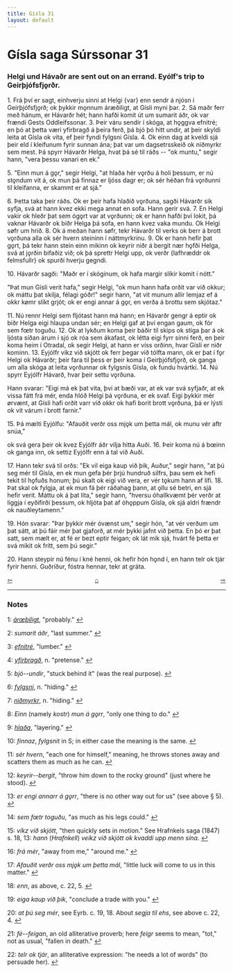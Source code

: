 ```yaml
---
title: Gísla 31
layout: default
---
```


# Gísla saga Súrssonar 31

### Helgi und Hávaðr are sent out on an errand. Eyólf's trip to Geirþjófsfj&#x1EB;rðr.

1\. Frá því er sagt, einhverju sinni at Helgi {var} enn sendr á njósn í Geirþjófsfj&#x1EB;rð; ok þykkir m&#x1EB;nnum áræðiligt, at Gísli myni þar. 2. Sá maðr ferr með hánum, er Hávarðr hét; hann hafði komit út um sumarit áðr, ok var frændi Gests Oddleifssonar. 3. Þeir váru sendir í skóga, at h&#x1EB;ggva efnitré; en þó at þetta væri yfirbragð á þeira ferð, þá bjó þó hitt undir, at þeir skyldi leita at Gísla ok vita, ef þeir fyndi fylgsni Gísla. 4. Ok einn dag at kveldi sjá þeir eld í kleifunum fyrir sunnan ána; þat var um dagsetrsskeið ok niðmyrkr sem mest. Þá spyrr Hávarðr Helga, hvat þá sé til ráðs -- "ok muntu," segir hann, "vera þessu vanari en ek."

5\. "Einn mun á g&#x1EB;r," segir Helgi, "at hlaða hér v&#x1EB;rðu á holi þessum, er nú st&#x1EB;ndum vit á, ok mun þá finnaz er ljóss dagr er; ok sér héðan frá v&#x1EB;rðunni til kleifanna, er skammt er at sjá."

6\. Þetta taka þeir ráðs. Ok er þeir hafa hlaðið v&#x1EB;rðuna, sagði Hávarðr sik syfja, svá at hann kvez ekki mega annat en sofa. Hann gerir svá. 7. En Helgi vakir ok hleðr þat sem óg&#x1EB;rt var at v&#x1EB;rðunni; ok er hann hafði því lokit, þá vaknar Hávarðr ok biðr Helga þá sofa, en hann kvez vaka mundu. Ok Helgi s&oslash;fr um hríð. 8. Ok á meðan hann s&oslash;fr, tekr Hávarðr til verks ok berr á brott v&#x1EB;rðuna alla ok sér hvern steininn í náttmyrkrinu. 9. Ok er hann hefir þat g&#x1EB;rt, þá tekr hann stein einn mikinn ok keyrir niðr á bergit nær h&#x1EB;fði Helga, svá at j&#x1EB;rðin bifaðiz við; ok þá sprettr Helgi upp, ok verðr {lafhræddr ok felmsfullr} ok spurði hverju gegndi.

10\. Hávarðr sagði: "Maðr er í skóginum, ok hafa margir slíkir komit í nótt."

"Þat mun Gísli verit hafa," segir Helgi, "ok mun hann hafa orðit var við okkur; ok máttu þat skilja, félagi góðr!" segir hann, "at vit munum allir lemjaz ef á okkr k&oslash;mr slíkt grjót; ok er engi annar á g&#x1EB;r, en verða á brottu sem skjótaz."

11\. Nú rennr Helgi sem fljótast hann má hann; en Hávarðr gengr á eptir ok biðr Helga eigi hlaupa undan sér; en Helgi gaf at því engan gaum, ok fór sem f&oelig;tr toguðu. 12. Ok at lykðum koma þeir báðir til skips ok stíga þar á ok ljósta síðan árum í sjó ok róa sem ákafast, ok létta eigi fyrr sinni ferð, en þeir koma heim í Otradal, ok segir Helgi, at hann er víss orðinn, hvar Gísli er niðr kominn. 13. Eyjólfr víkz við skjótt ok ferr þegar við tólfta mann, ok er þat í f&#x1EB;r Helgi ok Hávarðr; þeir fara til þess er þeir koma í Geirþjófsfj&#x1EB;rð, ok ganga um alla skóga at leita v&#x1EB;rðunnar ok fylgsnis Gísla, ok fundu hvártki. 14. Nú spyrr Eyjólfr Hávarð, hvar þeir settu v&#x1EB;rðuna.

Hann svarar: "Eigi má ek þat vita, því at bæði var, at ek var svá syfjaðr, at ek vissa fátt frá mér, enda hlóð Helgi þá v&#x1EB;rðuna, er ek svaf. Eigi þykkir mér &oslash;rvænt, at Gísli hafi orðit varr við okkr ok hafi borit brott v&#x1EB;rðuna, þá er lýsti ok vit várum í brott farnir."

15\. Þá mælti Eyjólfu: "Afauðit verðr oss mj&#x1EB;k um þetta mál, ok munu vér aftr snúa,"

ok svá gera þeir ok kvez Eyjólfr áðr vilja hitta Auði. 16. Þeir koma nú á b&oelig;inn ok ganga inn, ok settiz Eyjólfr enn á tal við Auði.

17\. Hann tekr svá til orðs: "Ek vil eiga kaup við þik, Auður," segir hann, "at þú seg mér til Gísla, en ek mun gefa þér þrjú hundruð silfrs, þau sem ek hefi tekit til h&#x1EB;fuðs honum; þú skalt ok eigi við vera, er vér t&#x1EB;kum hann af lífi. 18. Þat skal ok fylgja, at ek mun fá þér ráðahag þann, at &#x1EB;llu sé betri, en sjá hefir verit. Máttu ok á þat líta," segir hann, "hversu óhallkvæmt þér verðr at liggja í eyðifirði þessum, ok hljóta þat af óh&#x1EB;ppum Gísla, ok sjá aldri frændr ok nauðleytamenn."

19\. Hón svarar: "Þar þykkir mér óvænst um," segir hón, "at vér verðum um þat sátt, at þú fáir mér þat gjaforð, at mér þykki jafnt við þetta. En þó er þat satt, sem mælt er, at fé er bezt eptir feigan; ok lát mik sjá, hvárt fé þetta er svá mikit ok frítt, sem þú segir."

20\. Hann steypir nú fénu í kné henni, ok hefir hón h&#x1EB;nd í, en hann telr ok tjár fyrir henni. Guðríður, fóstra hennar, tekr at gráta.

<div style="float: left"><a href="http://rcblack.net/Gisla_saga/Gisla_30">⇦</a></div>
<div style="float: right"><a href="http://rcblack.net/Gisla_saga/Gisla_32">⇨</a></div>
<div style="margin: 0 auto; width: 100px;"><a href="http://rcblack.net/Gisla_saga/Gisla_home">&#8962;</a></div>

---

### Notes

<a name="myfootnote1" id="f1">1</a>:
 [_ár&oelig;þiligt_](http://web.ff.cuni.cz/cgi-bin/uaa_slovnik/gmc_search_v3?cmd=viewthis&id=cv:b0045:26), "probably."
[↩](#a1)

<a name="myfootnote2" id="f2">2</a>:
 _sumarit áðr_, "last summer."
[↩](#a2)

<a name="myfootnote3" id="f3">3</a>:
 [_efnitré_](http://web.ff.cuni.cz/cgi-bin/uaa_slovnik/gmc_search_v3?cmd=viewthis&id=cv:b0116:12), "lumber."
[↩](#a3)

<a name="myfootnote4" id="f4">4</a>:
 [_yfirbragð_](http://web.ff.cuni.cz/cgi-bin/uaa_slovnik/gmc_search_v3?cmd=viewthis&id=cv:b0724:13), n. "pretense."
[↩](#a4)

<a name="myfootnote5" id="f5">5</a>:
 _bjó--undir_, "stuck behind it" (was the real purpose).
[↩](#a5)

<a name="myfootnote6" id="f6">6</a>:
 [_fylgsni_](http://web.ff.cuni.cz/cgi-bin/uaa_slovnik/gmc_search_v3?cmd=viewthis&id=cv:b0179:13), n. "hiding."
[↩](#a6)

<a name="myfootnote7" id="f7">7</a>:
 [_niðmyrkr_](http://web.ff.cuni.cz/cgi-bin/uaa_slovnik/gmc_search_v3?cmd=viewthis&id=cv:b0454:32), n. "hiding."
[↩](#a7)

<a name="myfootnote8" id="f8">8</a>:
 _Einn_ (namely _kostr_) _mun á g&#x1EB;rr_, "only one thing to do."
[↩](#a8)

<a name="myfootnote9" id="f9">9</a>:
 [_hlaða_](http://web.ff.cuni.cz/cgi-bin/uaa_slovnik/gmc_search_v3?cmd=viewthis&id=cv:b0268:18), "layering."
[↩](#a9)

<a name="myfootnote10" id="f10">10</a>:
 _finnaz_, _fylgsnit_ in S; in either case the meaning is the same.
[↩](#a10)

<a name="myfootnote11" id="f11">11</a>:
 _sér hvern_, "each one for himself," meaning, he throws stones away and scatters them as much as he can.
[↩](#a11)

<a name="myfootnote12" id="f12">12</a>:
 _keyrir--bergit_, "throw him down to the rocky ground" (just where he stood).
[↩](#a12)

<a name="myfootnote13" id="f13">13</a>:
 _er engi annarr á g&#x1EB;rr_, "there is no other way out for us" (see above &sect; 5).
[↩](#a13)

<a name="myfootnote14" id="f14">14</a>:
 _sem f&oelig;tr toguðu_, "as much as his legs could."
[↩](#a14)

<a name="myfootnote15" id="f15">15</a>:
 _víkz við skjótt_, "then quickly sets in motion." See Hrafnkels saga (1847) s. 18, 13: _hann_ (_Hrafnkell_) _veikz við skjótt ok kvaddi upp menn sína_.
[↩](#a15)

<a name="myfootnote16" id="f16">16</a>:
 _frá mér_, "away from me," "around me."
[↩](#a16)

<a name="myfootnote17" id="f17">17</a>:
 _Afauðit verðr oss mj&#x1EB;k um þetta mál_, "little luck will come to us in this matter."
[↩](#a17)

<a name="myfootnote18" id="f18">18</a>:
 _enn_, as above, c. 22, 5.
[↩](#a18)

<a name="myfootnote19" id="f19">19</a>:
 _eiga kaup við þik_, "conclude a trade with you."
[↩](#a19)

<a name="myfootnote20" id="f20">20</a>:
 _at þú seg mér_, see Eyrb. c. 19, 18. About _segja til ehs_, see above c. 22, 4.
[↩](#a20)

<a name="myfootnote21" id="f21">21</a>:
 _fé--feigan_, an old alliterative proverb; here _feigr_ seems to mean, "tot," not as usual, "fallen in death."
[↩](#a21)

<a name="myfootnote22" id="f22">22</a>:
 _telr ok tjár_, an alliterative expression: "he needs a lot of words" (to persuade her).
[↩](#a22)
